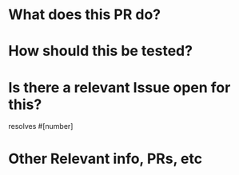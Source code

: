 <!-- markdownlint-disable -->
# What does this PR do?
<!--- Brief explanation of the code or documentation change you've made -->

# How should this be tested?
<!--- Automated tests are preferred, but not always doable - especially for infrastructure. Include commands to run your new feature, and also post-run commands to validate that it worked. (please use code blocks to format code samples) -->

# Is there a relevant Issue open for this?
<!--- Provide a link to any open issues that describe the problem you are solving. -->
resolves #[number]

# Other Relevant info, PRs, etc
<!--- Please provide link to other PRs that may be related (blocking, resolves, etc. etc.) -->
